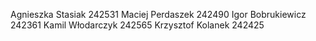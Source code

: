 Agnieszka Stasiak 242531
Maciej Perdaszek 242490
Igor Bobrukiewicz 242361
Kamil Włodarczyk 242565
Krzysztof Kolanek 242425